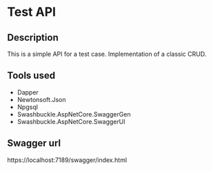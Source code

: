# Test API



## Description
This is a simple API for a test case. Implementation of a classic CRUD.


## Tools used

- Dapper
- Newtonsoft.Json
- Npgsql
- Swashbuckle.AspNetCore.SwaggerGen
- Swashbuckle.AspNetCore.SwaggerUI

## Swagger url 
https://localhost:7189/swagger/index.html